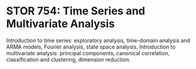# STOR 754: Time Series and Multivariate Analysis

Introduction to time series: exploratory analysis, time-domain analysis and ARMA models, Fourier analysis, state space analysis. Introduction to multivariate analysis: principal components, canonical correlation, classification and clustering, dimension reduction.